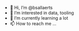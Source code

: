 - 👋 Hi, I’m @bsallaerts
- 👀 I’m interested in data, tooling
- 🌱 I’m currently learning a lot
- 📫 How to reach me ...

<!---
bsallaerts/bsallaerts is a ✨ special ✨ repository because its `README.md` (this file) appears on your GitHub profile.
You can click the Preview link to take a look at your changes.
--->
     